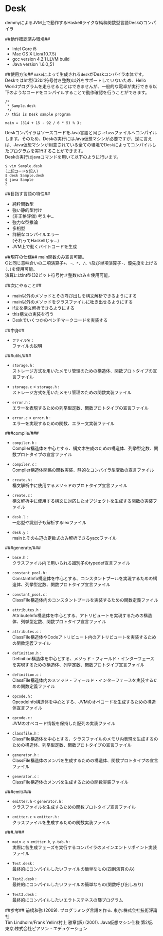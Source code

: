 Desk
==========
demmyによるJVM上で動作するHaskellライクな純粋関数型言語Deskのコンパイラ

##動作確認済み環境##
+ Intel Core i5
+ Mac OS X Lion(10.7.5)
+ gcc version 4.2.1 LLVM build
+ Java version 1.6.0_51

##使用方法##
`make`によって生成される`desk`がDeskコンパイラ本体です。  
DeskではInt型(32bit符号付き整数)以外をサポートしていないため、Hello Worldプログラムを走らせることはできませんが、一般的な電卓が実行できる以下のようなコードをコンパイルすることで動作確認を行うことができます。

```
/*
 * Sample.desk
 */
// this is Desk sample program

main = (314 + 15 - 92 / 6 * 5) % 3;
```

DeskコンパイラはソースコードをJava言語と同じ`.class`ファイルへコンパイルします。そのため、Deskの実行にはJava仮想マシンが必要ですが、逆に言えば、Java仮想マシンが用意されている全ての環境でDeskによってコンパイルしたプログラムを実行することができます。  
Deskの実行はjavaコマンドを用いて以下のように行います。

```
$ vim Sample.desk
(上記コードを記入)
$ desk Sample.desk
$ java Sample
2
```

##目指す言語の特性##
+ 純粋関数型
+ 強い静的型付け
+ (非正格評価) 考え中...
+ 強力な型推論
+ 多相型
+ 詳細なコンパイルエラー  
(それってHaskellじゃ...)
+ JVM上で動くバイトコードを生成

##現在の仕様##
main関数のみ宣言可能。  
Cと同じ意味合いの二項演算子`+`、`-`、`*`、`/`、`%`及び単項演算子`-`、優先度を上げる`(`、`)`を使用可能。  
演算にはInt型(32ビット符号付き整数)のみを使用可能。

##次にやること##
+ main以外のメソッドとその呼び出しを構文解析できるようにする
+ main以外のメソッドをクラスファイルに吐き出せるようにする
+ if文を構文解析できるようにする
+ this構文の実装を行う
+ Deskでいくつかのベンチマークコードを実装する

##中身##
+ `ファイル名` :  
ファイルの説明

###utils/###
+ `storage.h` :  
ストレージ方式を用いたメモリ管理のための構造体、関数プロトタイプの宣言ファイル

+ `storage.c` < `storage.h` :  
ストレージ方式を用いたメモリ管理のための関数実装ファイル

+ `error.h` :  
エラーを表現するための列挙型定数、関数プロトタイプの宣言ファイル

+ `error.c` < `error.h` :  
エラーを実現するための関数、エラー文実装ファイル

###compile/###
+ `compiler.h` :  
Compiler構造体を中心とする、構文木生成のための構造体、列挙型定数、関数プロトタイプの宣言ファイル

+ `compiler.c` :  
Compiler構造体関係の関数実装、静的なコンパイラ型変数の宣言ファイル

+ `create.h` :  
構文解析中に使用するメソッドのプロトタイプ宣言ファイル

+ `create.c` :  
構文解析中に使用する構文に対応したオブジェクトを生成する関数の実装ファイル

+ `desk.l` :  
一応型や識別子も解析するlexファイル

+ `desk.y` :  
mainとその右辺の定数式のみ解析できるyaccファイル

###generate/###
+ `base.h` :  
クラスファイル内で用いられる識別子のtypedef宣言ファイル

+ `constant_pool.h` :  
ConstantInfo構造体を中心とする、コンスタントプールを実現するための構造体、列挙型定数、関数プロトタイプ宣言ファイル

+ `constant_pool.c` :  
ClassFile構造体内のコンスタントプールを実装するための関数定義ファイル

+ `attributes.h` :  
AttributeInfo構造体を中心とする、アトリビュートを実現するための構造体、列挙型定数、関数プロトタイプ宣言ファイル

+ `attributes.c` :  
ClassFile構造体やCodeアトリビュート内のアトリビュートを実装するための関数定義ファイル

+ `definition.h` :  
Definition構造体を中心とする、メソッド・フィールド・インターフェースを実現するための構造体、列挙定数、関数プロトタイプ宣言ファイル

+ `definition.c` :  
ClassFile構造体内のメソッド・フィールド・インターフェースを実装するための関数定義ファイル

+ `opcode.h` :  
OpcodeInfo構造体を中心とする、JVMのオペコードを生成するための構造体宣言ファイル

+ `opcode.c` :  
JVMのオペコード情報を保持した配列の実装ファイル

+ `classfile.h` :  
ClassFile構造体を中心とする、クラスファイルのメモリ内表現を生成するのための構造体、列挙型定数、関数プロトタイプの宣言ファイル

+ `generator.h` :  
ClassFile構造体のメンバを生成するための構造体、関数プロトタイプの宣言ファイル

+ `generator.c` :  
ClassFile構造体のメンバを生成するための関数実装ファイル

###emit/###
+ `emitter.h` < `generator.h` :  
クラスファイルを生成するための関数プロトタイプ宣言ファイル

+ `emitter.c` < `emitter.h` :  
クラスファイルを生成するための関数実装ファイル

###./###
+ `main.c` < `emitter.h`, `y.tab.h` :  
実際に各生成フェーズを実行するコンパイラのメインエントリポイント実装ファイル

+ `Test.desk` :  
最終的にコンパイルしたいファイルの簡単なもの(四則演算のみ)

+ `Test2.desk` :  
最終的にコンパイルしたいファイルの簡単なもの(関数呼び出しあり)

+ `Test3.desk` :  
最終的にコンパイルしたいエラトステネスの篩プログラム

##参考##
前橋和弥 (2009). プログラミング言語を作る. 東京:株式会社技術評論社  
Tim Lindholm/Frank Yellin/村上 雅章(訳) (2001). Java仮想マシン仕様 第2版. 東京:株式会社ピアソン・エデュケーション
